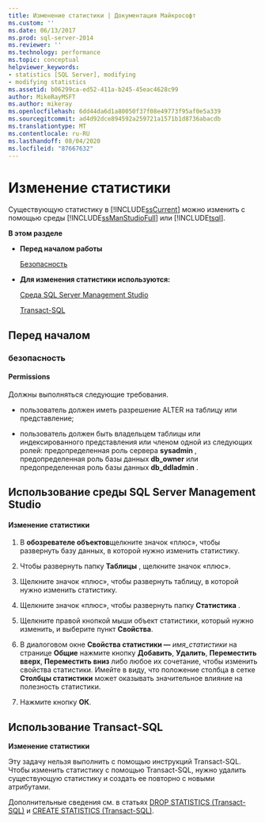 ```yaml
---
title: Изменение статистики | Документация Майкрософт
ms.custom: ''
ms.date: 06/13/2017
ms.prod: sql-server-2014
ms.reviewer: ''
ms.technology: performance
ms.topic: conceptual
helpviewer_keywords:
- statistics [SQL Server], modifying
- modifying statistics
ms.assetid: b06299ca-ed52-411a-b245-45eac4628c99
author: MikeRayMSFT
ms.author: mikeray
ms.openlocfilehash: 6dd44da6d1a80050f37f08e49773f95af0e5a339
ms.sourcegitcommit: ad4d92dce894592a259721a1571b1d8736abacdb
ms.translationtype: MT
ms.contentlocale: ru-RU
ms.lasthandoff: 08/04/2020
ms.locfileid: "87667632"
---
```

# <a name="modify-statistics"></a>Изменение статистики
  Существующую статистику в [!INCLUDE[ssCurrent](../../includes/sscurrent-md.md)] можно изменить с помощью среды [!INCLUDE[ssManStudioFull](../../includes/ssmanstudiofull-md.md)] или [!INCLUDE[tsql](../../includes/tsql-md.md)].  
  
 **В этом разделе**  
  
-   **Перед началом работы**  
  
     [Безопасность](#Security)  
  
-   **Для изменения статистики используются:**  
  
     [Среда SQL Server Management Studio](#SSMSProcedure)  
  
     [Transact-SQL](#TsqlProcedure)  
  
##  <a name="before-you-begin"></a><a name="BeforeYouBegin"></a> Перед началом  
  
###  <a name="security"></a><a name="Security"></a> безопасность  
  
####  <a name="permissions"></a><a name="Permissions"></a> Permissions  
 Должны выполняться следующие требования.  
  
-   пользователь должен иметь разрешение ALTER на таблицу или представление;  
  
-   пользователь должен быть владельцем таблицы или индексированного представления или членом одной из следующих ролей: предопределенная роль сервера **sysadmin** , предопределенная роль базы данных **db_owner** или предопределенная роль базы данных **db_ddladmin** .  
  
##  <a name="using-sql-server-management-studio"></a><a name="SSMSProcedure"></a> Использование среды SQL Server Management Studio  
  
#### <a name="to-modify-statistics"></a>Изменение статистики  
  
1.  В **обозревателе объектов**щелкните значок «плюс», чтобы развернуть базу данных, в которой нужно изменить статистику.  
  
2.  Чтобы развернуть папку **Таблицы** , щелкните значок «плюс».  
  
3.  Щелкните значок «плюс», чтобы развернуть таблицу, в которой нужно изменить статистику.  
  
4.  Щелкните значок «плюс», чтобы развернуть папку **Статистика** .  
  
5.  Щелкните правой кнопкой мыши объект статистики, который нужно изменить, и выберите пункт **Свойства**.  
  
6.  В диалоговом окне **Свойства статистики —** *имя_статистики* на странице **Общие** нажмите кнопку **Добавить**, **Удалить**, **Переместить вверх**, **Переместить вниз** либо любое их сочетание, чтобы изменить свойства статистики. Имейте в виду, что положение столбца в сетке **Столбцы статистики** может оказывать значительное влияние на полезность статистики.  
  
7.  Нажмите кнопку **ОК**.  
  
##  <a name="using-transact-sql"></a><a name="TsqlProcedure"></a> Использование Transact-SQL  
 **Изменение статистики**  
  
 Эту задачу нельзя выполнить с помощью инструкций Transact-SQL. Чтобы изменить статистику с помощью Transact-SQL, нужно удалить существующую статистику и создать ее повторно с новыми атрибутами.  
  
 Дополнительные сведения см. в статьях [DROP STATISTICS (Transact-SQL)](/sql/t-sql/statements/drop-statistics-transact-sql) и [CREATE STATISTICS (Transact-SQL)](/sql/t-sql/statements/create-statistics-transact-sql).  
  
  
